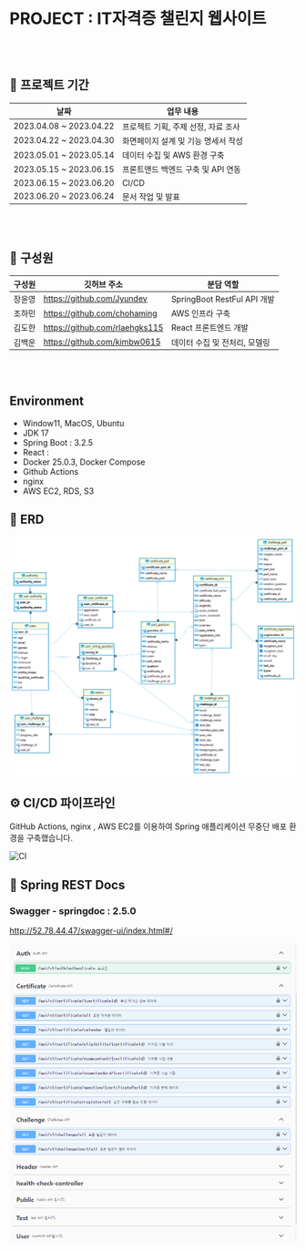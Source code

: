 # PROJECT : IT자격증 챌린지 웹사이트 

</br></br>

## 📆 프로젝트 기간 

| 날짜 | 업무 내용 |
| --- | --- |
| 2023.04.08 ~ 2023.04.22 | 프로젝트 기획, 주제 선정, 자료 조사 |
| 2023.04.22 ~ 2023.04.30 | 화면페이지 설계 및 기능 명세서 작성|
| 2023.05.01 ~ 2023.05.14 | 데이터 수집 및 AWS 환경 구축|
| 2023.05.15 ~ 2023.06.15 | 프론트앤드 백엔드 구축 및 API 연동|
| 2023.06.15 ~ 2023.06.20 | CI/CD|
| 2023.06.20 ~ 2023.06.24 | 문서 작업 및 발표|

</br></br>

## 🕺 구성원

| 구성원 | 깃허브 주소 | 분담 역할 |
| --- | --- | --- |
| 장윤영 | https://github.com/Jyundev | SpringBoot RestFul API 개발|
| 조하민 | https://github.com/chohaming |AWS 인프라 구축|
| 김도한 | https://github.com/rlaehgks115 |React 프론트엔드 개발|
| 김백운 | https://github.com/kimbw0615 | 데이터 수집 및 전처리, 모델링|

</br></br>


## Environment
- Window11, MacOS, Ubuntu
- JDK 17
- Spring Boot : 3.2.5
- React : 
- Docker 25.0.3, Docker Compose
- Github Actions
- nginx
- AWS EC2, RDS, S3

## 🔗 ERD 
![ERD](src/main/java/com/web/ddajait/image/ERD-DDAJAIT.png)

## ⚙️ CI/CD 파이프라인
GitHub Actions, nginx , AWS EC2를 이용하여 Spring 애플리케이션 무중단 배포 환경을 구축했습니다.

![CI](src/main/java/com/web/ddajait/image/spring_ci_cd.drawio.png)

## 📝 Spring REST Docs
###  Swagger - springdoc : 2.5.0
http://52.78.44.47/swagger-ui/index.html#/

![swagger](src/main/java/com/web/ddajait/image/swagger.png)
